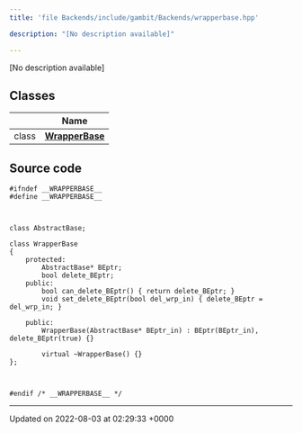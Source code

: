 ```yaml
---
title: 'file Backends/include/gambit/Backends/wrapperbase.hpp'

description: "[No description available]"

---
```







[No description available]

## Classes

|                | Name           |
| -------------- | -------------- |
| class | **[WrapperBase](/documentation/code/gambit_sphinx/classes/classwrapperbase/)**  |




## Source code

```
#ifndef __WRAPPERBASE__
#define __WRAPPERBASE__



class AbstractBase;

class WrapperBase
{
    protected:
        AbstractBase* BEptr;
        bool delete_BEptr;
    public:
        bool can_delete_BEptr() { return delete_BEptr; }
        void set_delete_BEptr(bool del_wrp_in) { delete_BEptr = del_wrp_in; }

    public:
        WrapperBase(AbstractBase* BEptr_in) : BEptr(BEptr_in), delete_BEptr(true) {}

        virtual ~WrapperBase() {}
};



#endif /* __WRAPPERBASE__ */
```


-------------------------------

Updated on 2022-08-03 at 02:29:33 +0000
